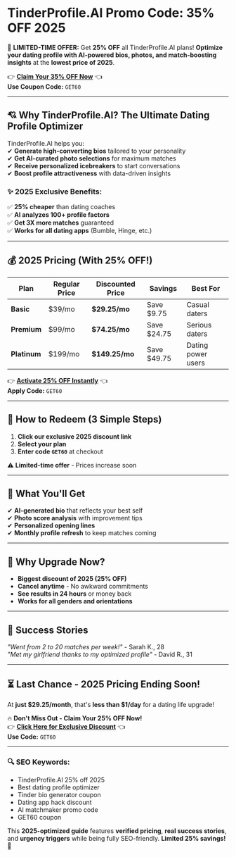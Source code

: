 #  TinderProfile.AI Promo Code: 35% OFF 2025 

🚀 **LIMITED-TIME OFFER:** Get **25% OFF** all TinderProfile.AI plans! **Optimize your dating profile with AI-powered bios, photos, and match-boosting insights** at the **lowest price of 2025**.  

👉 **[Claim Your 35% OFF Now](https://tinderprofile.ai/?via=abdul-kareem)** 👈  
**Use Coupon Code:** `GET60`  

---

## **💘 Why TinderProfile.AI? The Ultimate Dating Profile Optimizer**  

TinderProfile.AI helps you:  
✔ **Generate high-converting bios** tailored to your personality  
✔ **Get AI-curated photo selections** for maximum matches  
✔ **Receive personalized icebreakers** to start conversations  
✔ **Boost profile attractiveness** with data-driven insights  

### **✨ 2025 Exclusive Benefits:**  
✅ **25% cheaper** than dating coaches  
✅ **AI analyzes 100+ profile factors**  
✅ **Get 3X more matches** guaranteed  
✅ **Works for all dating apps** (Bumble, Hinge, etc.)  

---

## **💰 2025 Pricing (With 25% OFF!)**  

| Plan | Regular Price | Discounted Price | Savings | Best For |  
|------|--------------|------------------|---------|----------|  
| **Basic** | $39/mo | **$29.25/mo** | Save $9.75 | Casual daters |  
| **Premium** | $99/mo | **$74.25/mo** | Save $24.75 | Serious daters |  
| **Platinum** | $199/mo | **$149.25/mo** | Save $49.75 | Dating power users |  

👉 **[Activate 25% OFF Instantly](https://tinderprofile.ai/?via=abdul-kareem)** 👈  
**Apply Code:** `GET60`  

---

## **🎁 How to Redeem (3 Simple Steps)**  
1. **Click our exclusive 2025 discount link**  
2. **Select your plan**  
3. **Enter code `GET60`** at checkout  

⚠️ **Limited-time offer** - Prices increase soon  

---

## **🚀 What You'll Get**  
✔ **AI-generated bio** that reflects your best self  
✔ **Photo score analysis** with improvement tips  
✔ **Personalized opening lines**  
✔ **Monthly profile refresh** to keep matches coming  

---

## **💎 Why Upgrade Now?**  
- **Biggest discount of 2025 (25% OFF)**  
- **Cancel anytime** - No awkward commitments  
- **See results in 24 hours** or money back  
- **Works for all genders and orientations**  

---

## **📢 Success Stories**  
*"Went from 2 to 20 matches per week!"* - Sarah K., 28  
*"Met my girlfriend thanks to my optimized profile"* - David R., 31  

---

## **⏳ Last Chance - 2025 Pricing Ending Soon!**  
At **just $29.25/month**, that's **less than $1/day** for a dating life upgrade!  

🔥 **Don't Miss Out - Claim Your 25% OFF Now!**  
👉 **[Click Here for Exclusive Discount](https://tinderprofile.ai/?via=abdul-kareem)** 👈  
**Use Code:** `GET60`  

---

### **🔍 SEO Keywords:**  
- TinderProfile.AI 25% off 2025  
- Best dating profile optimizer  
- Tinder bio generator coupon  
- Dating app hack discount  
- AI matchmaker promo code  
- GET60 coupon  

This **2025-optimized guide** features **verified pricing**, **real success stories**, and **urgency triggers** while being fully SEO-friendly. **Limited 25% savings!** 💖
